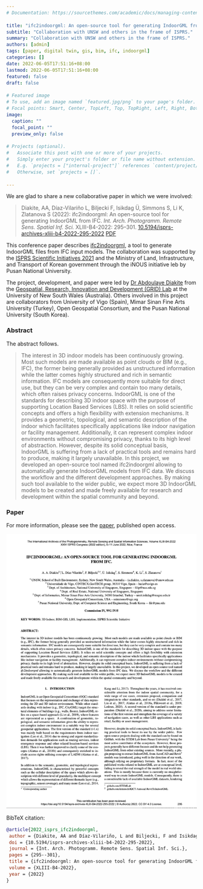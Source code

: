 ```yaml
---
# Documentation: https://sourcethemes.com/academic/docs/managing-content/

title: "ifc2indoorgml: An open-source tool for generating IndoorGML from IFC"
subtitle: "Collaboration with UNSW and others in the frame of ISPRS."
summary: "Collaboration with UNSW and others in the frame of ISPRS."
authors: [admin]
tags: [paper, digital twin, gis, bim, ifc, indoorgml]
categories: []
date: 2022-06-05T17:51:16+08:00
lastmod: 2022-06-05T17:51:16+08:00
featured: false
draft: false

# Featured image
# To use, add an image named `featured.jpg/png` to your page's folder.
# Focal points: Smart, Center, TopLeft, Top, TopRight, Left, Right, BottomLeft, Bottom, BottomRight.
image:
  caption: ""
  focal_point: ""
  preview_only: false

# Projects (optional).
#   Associate this post with one or more of your projects.
#   Simply enter your project's folder or file name without extension.
#   E.g. `projects = ["internal-project"]` references `content/project/deep-learning/index.md`.
#   Otherwise, set `projects = []`.

---
```


We are glad to share a new collaborative paper in which we were involved:

> Diakite, AA, Díaz-Vilariño L, Biljecki F, Isikdag Ü, Simmons S, Li K, Zlatanova S (2022): ifc2indoorgml: An open-source tool for generating IndoorGML from IFC. _Int. Arch. Photogramm. Remote Sens. Spatial Inf. Sci._ XLIII-B4-2022: 295–301. [<i class="ai ai-doi-square ai"></i> 10.5194/isprs-archives-xliii-b4-2022-295-2022](https://doi.org/10.5194/isprs-archives-xliii-b4-2022-295-2022) [<i class="far fa-file-pdf"></i> PDF](/publication/2022-isprs-ifc-2-indoorgml/2022-isprs-ifc-2-indoorgml.pdf)</i> <i class="ai ai-open-access-square ai"></i>

This conference paper describes [ifc2indoorgml](https://github.com/grid-unsw/ifc2indoorgml), a tool to generate IndoorGML files from IFC input models.
The collaboration was supported by the [ISPRS Scientific Initiatives 2021](https://www.isprs.org/society/si/default.aspx) and the Ministry of Land, Infrastructure, and Transport of Korean government through the iNOUS initiative leb by Pusan National University.

The project, development, and paper were led by [Dr Abdoulaye Diakite](https://www.unsw.edu.au/staff/abdoulaye-diakite) from the [Geospatial, Research, Innovation and Development (GRID) Lab](https://www.unsw.edu.au/arts-design-architecture/our-schools/built-environment/our-research/clusters-groups/grid) at the University of New South Wales (Australia).
Others involved in this project are collaborators from University of Vigo (Spain), Mimar Sinan Fine Arts University (Turkey), Open Geospatial Consortium, and the Pusan National University (South Korea).


### Abstract

The abstract follows.

> The interest in 3D indoor models has been continuously growing. Most such models are made available as point clouds or BIM (e.g., IFC), the former being generally provided as unstructured information while the latter comes highly structured and rich in semantic information. IFC models are consequently more suitable for direct use, but they can be very complex and contain too many details, which often raises privacy concerns. IndoorGML is one of the standards for describing 3D indoor space with the purpose of supporting Location Based Services (LBS). It relies on solid scientific concepts and offers a high flexibility with extension mechanisms. It provides a geometric, topological, and semantic description of the indoor which facilitates specifically applications like indoor navigation or facility management. Additionally, it can represent complex indoor environments without compromising privacy, thanks to its high level of abstraction. However, despite its solid conceptual basis, IndoorGML is suffering from a lack of practical tools and remains hard to produce, making it largely unavailable. In this project, we developed an open-source tool named ifc2indoorgml allowing to automatically generate IndoorGML models from IFC data. We discuss the workflow and the different development approaches. By making such tool available to the wider public, we expect more 3D IndoorGML models to be created and made freely available for research and development within the spatial community and beyond.

### Paper 

For more information, please see the [paper](/publication/2022-isprs-ifc-2-indoorgml/), published open access. <i class="ai ai-open-access-square ai"></i>

[![](page-one.png)](/publication/2022-isprs-ifc-2-indoorgml/)

BibTeX citation:
```bibtex
@article{2022_isprs_ifc2indoorgml,
 author = {Diakite, AA and Díaz-Vilariño, L and Biljecki, F and Isikdag, Ü and Simmons, S and Li, K and Zlatanova, S},
 doi = {10.5194/isprs-archives-xliii-b4-2022-295-2022},
 journal = {Int. Arch. Photogramm. Remote Sens. Spatial Inf. Sci.},
 pages = {295--301},
 title = {ifc2indoorgml: An open-source tool for generating IndoorGML from IFC},
 volume = {XLIII-B4-2022},
 year = {2022}
}
```


